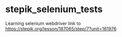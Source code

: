 # stepik_selenium_tests
Learning selenium webdriver
link to https://stepik.org/lesson/187065/step/7?unit=161976

